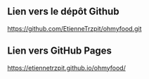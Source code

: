 ## Lien vers le dépôt Github

https://github.com/EtienneTrzpit/ohmyfood.git

## Lien vers GitHub Pages

https://etiennetrzpit.github.io/ohmyfood/

```










```

